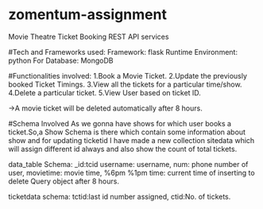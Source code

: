# zomentum-assignment
Movie Theatre Ticket Booking REST API services

#Tech and Frameworks used:
Framework: flask
Runtime Environment: python
For Database: MongoDB

#Functionalities involved:
1.Book a Movie Ticket.
2.Update the previously booked Ticket Timings.
3.View all the tickets for a particular time/show.
4.Delete a particular ticket.
5.View User based on ticket ID. 

->A movie ticket will be deleted automatically after 8 hours.

#Schema Involved
As we gonna have shows for which user books a ticket.So,a Show Schema
is there which contain some information about show and for updating
ticketid I have made a new collection sitedata which will assign different 
id always and also show the count of total tickets.

data_table Schema:
_id:tcid
username: username,
num: phone number of user,
movietime: movie time,  %6pm %1pm
time: current time of inserting to delete Query object after 8 hours.

ticketdata schema:
tctid:last id number assigned,
ctid:No. of tickets.
